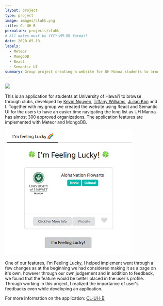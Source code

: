```yaml
---
layout: project
type: project
image: images/cluhb.png
title: CL-UH-B
permalink: projects/cluhb
# All dates must be YYYY-MM-DD format!
date: 2020-05-13
labels:
  - Meteor
  - MongoDB
  - React
  - Semantic UI
summary: Group project creating a website for UH Manoa students to browse clubs. 
---
```

<img class="ui image" src="{{ site.baseurl }}/images/club1.png">

This is an application for students at University of Hawai'i to browse through clubs, developed by [Kevin Nguyen](https://kvndngyn.github.io/), [Tiffany Williams](https://tiffanywilliams.github.io/), [Julian Kim](https://julianki-cs.github.io/) and I. Together with my group we created the website using React and Semantic UI for the users to have an easier time navigating the long list as UH Manoa has almost 300 approved organizations. The application features are implemented with Meteor and MongoDB.

<img class="ui medium right floated rounded image" src="../images/lucky.png">

One of our features, I'm Feeling Lucky, I helped implement went through a few changes as at the beginning we had considered making it as a page on it's own, however through our own judgement and in addition to feedback, we found that the feature would be better placed in the user's profile. Through working in this project, I realized the importance of user's feedbacks even while developing an application.

For more information on the application: [CL-UH-B](https://cl-uh-b.github.io/)
